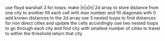 use floyd warshall 3 for loops:
make |n|x|n| 2d array to store distance from one city to another
fill each cell with max number and fill diagonals with 0
add known distances to the 2d array
use 3 nested loops to find distances for non direct cities and update the cells accordingly
use two nested loops to go through each city and find city with smallest number of cities to travel to within the threshold
return that city